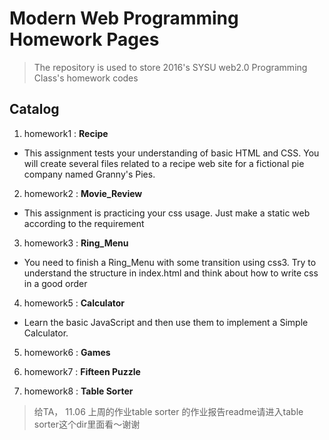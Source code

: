 Modern Web Programming Homework Pages
===

> The repository is used to store 2016's SYSU web2.0 Programming Class's homework codes

Catalog
---

1. homework1 : **Recipe**
  + This assignment tests your understanding of basic HTML and CSS. You will create several files related to a recipe web site for a fictional pie company named Granny's Pies.

2. homework2 : **Movie_Review**
  + This assignment is practicing your css usage. Just make a static web according to the requirement

3. homework3 : **Ring_Menu**
  + You need to finish a Ring_Menu with some transition using css3. Try to understand the structure in index.html and think about how to write css in a good order

4. homework5 : **Calculator**
  + Learn the basic JavaScript and then use them to implement a Simple Calculator.

5. homework6 : **Games**

6. homework7 : **Fifteen Puzzle**

7. homework8 : **Table Sorter**


> 给TA， 11.06 上周的作业table sorter 的作业报告readme请进入table sorter这个dir里面看～谢谢
